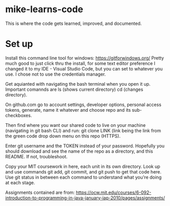# mike-learns-code
This is where the code gets learned, improved, and documented.


# Set up
Install this command line tool for windows: https://gitforwindows.org/
Pretty much good to just click thru the install, for some text editor preference I changed it to my IDE - Visual Studio Code, but you can set to whatever you use. I chose not to use the credentials manager.

Get aquianted with navigating the bash terminal when you open it up. Important comannds are ls (shows current directory) cd (changes directory).

On github.com go to account settings, developer options, personal access tokens, generate, name it whatever and choose repo and its sub-checkboxes. 

Then find where you want our shared code to live on your machine (navigating in git bash CLI) and run: git clone LINK (link being the link from the green code drop down menu on this repo (HTTPS).

Enter git username and the TOKEN instead of your password. Hopefully you should download and see the name of the repo as a directory, and this README. If not, troubleshoot.

Copy your MIT coursework in here, each unit in its own directory. Look up and use commands git add, git commit, and git push to get that code here. Use git status in between each command to understand what you're doing at each stage.

Assignments contained are from: https://ocw.mit.edu/courses/6-092-introduction-to-programming-in-java-january-iap-2010/pages/assignments/
